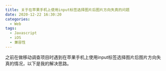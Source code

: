 ```yaml
---
title: 关于在苹果手机上使用input标签选择图片后图片方向失真的问题
date: 2020-12-22 16:30:20
categories: 
  - Web
tags: 
  - Javascript
  - iOS
  - 兼容性
---
```


之前在做移动调查项目时遇到在苹果手机上使用input标签选择图片后图片方向失真的情况，以下是我的解决思路。
